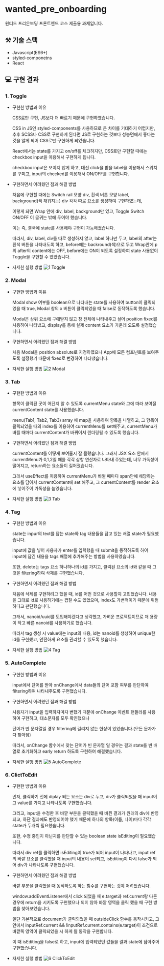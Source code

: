 # wanted_pre_onboarding
원티드 프리온보딩 프론트엔드 코스 제출용 과제입니다.

## ⚒️ 기술 스택
- Javascript(ES6+)
- styled-componetns
- React

## 💻 구현 결과

### 1. Toggle

- 구현한 방법과 이유

    CSS로만 구현, JS보다 더 빠르기 때문에 구현하였습니다.

    CSS in JS인 styled-components를 사용하므로 큰 차이를 기대하기 어렵지만, 추후 SCSS나 CSS로 구현하게 된다면 JS로 구현하는 것보다 성능면에서 좋다는 것을 알게 되어 CSS로만 구현하게 되었습니다.

    React에서는 state를 가지고 on/off를 체크하지만, CSS로만 구현할 때에는 checkbox input을 이용해서 구현하게 됩니다.

    checkbox input은 보이지 않게 하고, 대신 click을 받을 label을 이용해서 스위치를 꾸미고, input의 checked를 이용해서 ON/OFF를 구현합니다.

- 구현하면서 어려웠던 점과 해결 방법

    처음에 구현할 때에는 Switch rail 모양 div, 흰색 버튼 모양 label, background(색 채워지는) div 각각 따로 요소를 생성하여 구현하였는데,

    이렇게 되면 Wrap 안에 div, label, background만 있고, Toggle Switch ON/OFF 이 글귀는 밖에 두어야 했습니다.

    이는 즉, 결국에 state를 사용해야 구현이 가능해졌습니다.

    따라서, div, label, div를 따로 생성하지 않고, label 하나만 두고, label의 after는 흰색 버튼을 나타내도록 하고, before에는 backround(색)으로 두고
    Wrap안에 p의 after의 content에는 OFF, before에는 ON이 되도록 설정하여 state 사용없이 Toggle을 구현할 수 있었습니다.

- 자세한 실행 방법
![1  Toggle](https://user-images.githubusercontent.com/80020227/152763537-795cab62-9cd9-4e8b-9cdd-3ef7da3bf5f7.gif)

### 2. Modal

- 구현한 방법과 이유

    Modal show 여부를 boolean으로 나타내는 state를 사용하여 button이 클릭되었을 때 true, Modal 창의 x 버튼이 클릭되었을 때 false로 동작하도록 했습니다.
    
    Modal은 상위 요소에 구애받지 않고 창 전체에 나타내주고 싶어 position fixed를 사용하여 나타냈고, display를 통해 실제 content 요소가 가운데 오도록 설정했습니다. 

- 구현하면서 어려웠던 점과 해결 방법

    처음 Modal을 position absolute로 지정하였으나 App에 모든 컴포넌트를 보여주도록 설정했기 때문에 fixed로 변경하여 나타냈습니다.

- 자세한 실행 방법
![2  Modal](https://user-images.githubusercontent.com/80020227/152772058-ee081479-2cd2-4bb5-9fe0-2364a1e05494.gif)

### 3. Tab

- 구현한 방법과 이유

    항목이 클릭된 곳이 어딘지 알 수 있도록 currentMenu state와 그에 따라 보여질 currentContent state를 사용했습니다.
    
    menu(Tab1, Tab2, Tab3) array 에 map을 사용하여 항목을 나열하고, 그 항목이 클릭되었을 때의 index를 이용하여 currentMenu를 set해주고, currentMenu가 바뀔 때마다 currentContent가 바뀌어서 렌더링될 수 있도록 했습니다.
    
- 구현하면서 어려웠던 점과 해결 방법

    currentContent를 어떻게 보여줄지 잘 몰랐습니다. 그래서 JSX 요소 안에서 currentMenu가 0,1,2일 때를 각각 삼항 연산자로 나타내 주었는데, 너무 가독성이 떨어지고, return하는 요소들이 길어졌습니다.
    
    그래서 useEffect를 이용하여 currentMenu가 바뀔 때마다 span안에 해당하는 요소를 담아서 currentContent에 set 해주고, 그 currentContent를 render 요소에 넣어주어 가독성을 높였습니다.

- 자세한 실행 방법
![3  Tab](https://user-images.githubusercontent.com/80020227/152773237-02709aba-c55e-435d-859c-6117cfb1fde7.gif)

### 4. Tag

- 구현한 방법과 이유

    state는 inpur의 text를 담는 state와 tag 내용들을 담고 있는 배열 state가 필요했습니다.
    
    input에 값을 넣어 사용자가 enter를 입력했을 때 submit을 동작하도록 하여 input에 담긴 내용을 tags 배열에 추가해주는 방법을 사용하였습니다.
    
    또한, delete는 tags 요소 하나하나의 id를 가지고, 클릭된 요소의 id와 같을 때 그것을 filtering하여 삭제를 구현했습니다.
    
- 구현하면서 어려웠던 점과 해결 방법

    처음에 삭제를 구현하려고 했을 때, id를 어떤 것으로 사용할지 고민했습니다. 내용을 그대로 id로 사용하기에는 겹칠 수도 있었으며, index도 가변적이기 때문에 위험하다고 판단했습니다.
    
    그래서, nanoid/uuid를 도입해야겠다고 생각했고, 가벼운 프로젝트이므로 더 용량이 작고 빠른 nanoid를 사용하기로 했습니다.
    
    따라서 tag 생성 시 value에는 input의 내용, id는 nanoid를 생성하여 unique한 id를 구현했고, 안전하게 요소를 관리할 수 있도록 했습니다.

- 자세한 실행 방법
![4  Tag](https://user-images.githubusercontent.com/80020227/152774277-5bdd3139-dc6f-4e26-b3d9-75fd0e6de35c.gif)

### 5. AutoComplete

- 구현한 방법과 이유

    input에서 단어를 받아 onChange에서 data들의 단어 포함 여부를 판단하여 filtering하여 나타내주도록 구현했습니다.
    
- 구현하면서 어려웠던 점과 해결 방법

    사용자가 input을 입력하자마자 변했기 때문에 onChange 이벤트 핸들러를 사용하여 구현하고, 대소문자를 모두 확인했으나 
    
    단어가 빈 문자열일 경우 filtering에 걸리지 않는 현상이 있었습니다.(모든 문자가 다 찾아짐)
    
    따라서, onChange 함수에서 찾는 단어가 빈 문자열 일 경우는 결과 state를 빈 배열로 초기화하고 early return 하도록 구현하여 해결했습니다.

- 자세한 실행 방법
![5  AutoComplete](https://user-images.githubusercontent.com/80020227/152775323-ba0901f1-5bd1-458c-a9f9-7ff01656d253.gif)

### 6. ClictToEdit

- 구현한 방법과 이유

    먼저, 클릭하기 전에 diplay 되는 요소는 div로 두고, div가 클릭되었을 때 input이 그 value를 가지고 나타나도록 구현했습니다.
    
    그리고, input을 수정한 후 바깥 부분을 클릭했을 때 바뀐 결과가 원래의 div에 반영되고, 하단 결과에도 반영되어야 했기 때문에 하나의 항목(이름, 나이)마다 각각 state가 두개씩 필요했습니다.
    
    또한, 수정 중인지 아닌지를 판단할 수 있는 boolean state isEditing이 필요했습니다.
    
    따라서 div ref를 클릭하면 isEditing이 true가 되어 input이 나타나고, input ref의 바깥 요소를 클릭했을 때 input의 내용이 set되고, isEditing이 다시 false가 되어 div가 나타나도록 구현했습니다.
    
- 구현하면서 어려웠던 점과 해결 방법

    바깥 부분을 클릭했을 때 동작하도록 하는 함수를 구현하는 것이 어려웠습니다.
    
    window.addEventListener에서 click 되었을 때 e.target과 ref.current랑 다른 경우에 return을 시키도록 구현했으나 되지 않아 바깥 영역을 클릭 했을 때 구현 방법을 찾아보았습니다.
    
    일단 기본적으로 document가 클릭되었을 때 outsideClick 함수를 동작시키고, 그 안에서 inputRef.current && !inputRef.current.contains(e.target)이 조건으로 바깥쪽 영역이 클릭되었을 시 하게 될 동작을 구현합니다.
    
    이 때 isEditing을 false로 하고, input에 입력되었던 값들을 결과 state에 담아주어 구현했습니다.

- 자세한 실행 방법
![6  ClickToEdit](https://user-images.githubusercontent.com/80020227/152780799-75716264-5677-4c41-839c-351d06f81aa3.gif)
